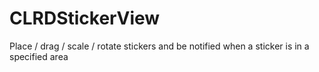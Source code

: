 # CLRDStickerView
Place / drag / scale / rotate stickers and be notified when a sticker is in a specified area
